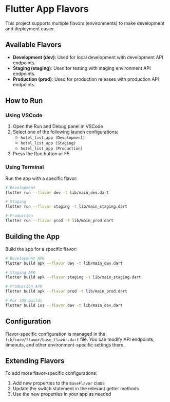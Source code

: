 # Flutter App Flavors

This project supports multiple flavors (environments) to make development and deployment easier.

## Available Flavors

- **Development (dev)**: Used for local development with development API endpoints.
- **Staging (staging)**: Used for testing with staging environment API endpoints.
- **Production (prod)**: Used for production releases with production API endpoints.

## How to Run

### Using VSCode

1. Open the Run and Debug panel in VSCode
2. Select one of the following launch configurations:
   - `hotel_list_app (Development)`
   - `hotel_list_app (Staging)`
   - `hotel_list_app (Production)`
3. Press the Run button or F5

### Using Terminal

Run the app with a specific flavor:

```bash
# Development
flutter run --flavor dev -t lib/main_dev.dart

# Staging
flutter run --flavor staging -t lib/main_staging.dart

# Production
flutter run --flavor prod -t lib/main_prod.dart
```

## Building the App

Build the app for a specific flavor:

```bash
# Development APK
flutter build apk --flavor dev -t lib/main_dev.dart

# Staging APK
flutter build apk --flavor staging -t lib/main_staging.dart

# Production APK
flutter build apk --flavor prod -t lib/main_prod.dart

# For iOS builds
flutter build ios --flavor dev -t lib/main_dev.dart
```

## Configuration

Flavor-specific configuration is managed in the `lib/core/flavor/base_flavor.dart` file. You can modify API endpoints, timeouts, and other environment-specific settings there.

## Extending Flavors

To add more flavor-specific configurations:

1. Add new properties to the `BaseFlavor` class
2. Update the switch statement in the relevant getter methods
3. Use the new properties in your app as needed
